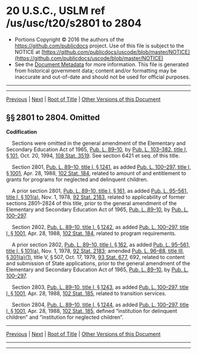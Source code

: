 ---
---

# 20 U.S.C., USLM ref /us/usc/t20/s2801 to 2804

* Portions Copyright © 2016 the authors of the https://github.com/publicdocs project.
  Use of this file is subject to the NOTICE at [https://github.com/publicdocs/uscode/blob/master/NOTICE](https://github.com/publicdocs/uscode/blob/master/NOTICE)
* See the [Document Metadata](././../../../../../../../..//README.md) for more information.
  This file is generated from historical government data; content and/or formatting may be inaccurate and out-of-date and should not be used for official purposes.

----------
----------

[Previous](./../../../../../../../..//us/usc/t20/ch47/schI/d1/ptD/spt3/m__us_usc_t20_ch47_schI_d1_ptD_spt3.md) | [Next](./../../../../../../../..//us/usc/t20/ch47/schI/d1/ptD/spt4/m__us_usc_t20_ch47_schI_d1_ptD_spt4.md) | [Root of Title](./../../../../../../../../) | [Other Versions of this Document](https://publicdocs.github.io/go/links?ns=uslm&ref=%2Fus%2Fusc%2Ft20%2Fs2801+to+2804)

## §§ 2801 to 2804. Omitted

 __Codification__ 

    Sections were omitted in the general amendment of the Elementary and Secondary Education Act of 1965, [Pub. L. 89–10][/us/pl/89/10], by [Pub. L. 103–382, title I, § 101][/us/pl/103/382/s101], Oct. 20, 1994, [108 Stat. 3519][/us/stat/108/3519]. See section 6421 et seq. of this title.

    Section 2801, [Pub. L. 89–10, title I, § 1241][/us/pl/89/10/s1241], as added [Pub. L. 100–297, title I, § 1001][/us/pl/100/297/s1001], Apr. 28, 1988, [102 Stat. 184][/us/stat/102/184], related to amount of and entitlement to grants for programs for neglected and delinquent children.

    A prior section 2801, [Pub. L. 89–10, title I, § 161][/us/pl/89/10/s161], as added [Pub. L. 95–561, title I, § 101(a)][/us/pl/95/561/s101/a], Nov. 1, 1978, [92 Stat. 2183][/us/stat/92/2183], related to applicability of former sections 2801–2824 of this title, prior to the general amendment of the Elementary and Secondary Education Act of 1965, [Pub. L. 89–10][/us/pl/89/10], by [Pub. L. 100–297][/us/pl/100/297].

    Section 2802, [Pub. L. 89–10, title I, § 1242][/us/pl/89/10/s1242], as added [Pub. L. 100–297, title I, § 1001][/us/pl/100/297/s1001], Apr. 28, 1988, [102 Stat. 184][/us/stat/102/184], related to program requirements.

    A prior section 2802, [Pub. L. 89–10, title I, § 162][/us/pl/89/10/s162], as added [Pub. L. 95–561, title I, § 101(a)][/us/pl/95/561/s101/a], Nov. 1, 1978, [92 Stat. 2183][/us/stat/92/2183]; amended [Pub. L. 96–88, title III, § 301(a)(1)][/us/pl/96/88/s301/a/1], title V, § 507, Oct. 17, 1979, [93 Stat. 677][/us/stat/93/677], 692, related to content and submission of State applications, prior to the general amendment of the Elementary and Secondary Education Act of 1965, [Pub. L. 89–10][/us/pl/89/10], by [Pub. L. 100–297][/us/pl/100/297].

    Section 2803, [Pub. L. 89–10, title I, § 1243][/us/pl/89/10/s1243], as added [Pub. L. 100–297, title I, § 1001][/us/pl/100/297/s1001], Apr. 28, 1988, [102 Stat. 185][/us/stat/102/185], related to transition services.

    Section 2804, [Pub. L. 89–10, title I, § 1244][/us/pl/89/10/s1244], as added [Pub. L. 100–297, title I, § 1001][/us/pl/100/297/s1001], Apr. 28, 1988, [102 Stat. 185][/us/stat/102/185], defined “institution for delinquent children” and “institution for neglected children”.

----------

[Previous](./../../../../../../../..//us/usc/t20/ch47/schI/d1/ptD/spt3/m__us_usc_t20_ch47_schI_d1_ptD_spt3.md) | [Next](./../../../../../../../..//us/usc/t20/ch47/schI/d1/ptD/spt4/m__us_usc_t20_ch47_schI_d1_ptD_spt4.md) | [Root of Title](./../../../../../../../../) | [Other Versions of this Document](https://publicdocs.github.io/go/links?ns=uslm&ref=%2Fus%2Fusc%2Ft20%2Fs2801+to+2804)

----------
----------

[/us/pl/89/10]: https://publicdocs.github.io/go/links?ns=uslm&ref=%2Fus%2Fpl%2F89%2F10
[/us/pl/103/382/s101]: https://publicdocs.github.io/go/links?ns=uslm&ref=%2Fus%2Fpl%2F103%2F382%2Fs101
[/us/stat/108/3519]: https://publicdocs.github.io/go/links?ns=uslm&ref=%2Fus%2Fstat%2F108%2F3519
[/us/pl/89/10/s1241]: https://publicdocs.github.io/go/links?ns=uslm&ref=%2Fus%2Fpl%2F89%2F10%2Fs1241
[/us/pl/100/297/s1001]: https://publicdocs.github.io/go/links?ns=uslm&ref=%2Fus%2Fpl%2F100%2F297%2Fs1001
[/us/stat/102/184]: https://publicdocs.github.io/go/links?ns=uslm&ref=%2Fus%2Fstat%2F102%2F184
[/us/pl/89/10/s161]: https://publicdocs.github.io/go/links?ns=uslm&ref=%2Fus%2Fpl%2F89%2F10%2Fs161
[/us/pl/95/561/s101/a]: https://publicdocs.github.io/go/links?ns=uslm&ref=%2Fus%2Fpl%2F95%2F561%2Fs101%2Fa
[/us/stat/92/2183]: https://publicdocs.github.io/go/links?ns=uslm&ref=%2Fus%2Fstat%2F92%2F2183
[/us/pl/89/10]: https://publicdocs.github.io/go/links?ns=uslm&ref=%2Fus%2Fpl%2F89%2F10
[/us/pl/100/297]: https://publicdocs.github.io/go/links?ns=uslm&ref=%2Fus%2Fpl%2F100%2F297
[/us/pl/89/10/s1242]: https://publicdocs.github.io/go/links?ns=uslm&ref=%2Fus%2Fpl%2F89%2F10%2Fs1242
[/us/pl/100/297/s1001]: https://publicdocs.github.io/go/links?ns=uslm&ref=%2Fus%2Fpl%2F100%2F297%2Fs1001
[/us/stat/102/184]: https://publicdocs.github.io/go/links?ns=uslm&ref=%2Fus%2Fstat%2F102%2F184
[/us/pl/89/10/s162]: https://publicdocs.github.io/go/links?ns=uslm&ref=%2Fus%2Fpl%2F89%2F10%2Fs162
[/us/pl/95/561/s101/a]: https://publicdocs.github.io/go/links?ns=uslm&ref=%2Fus%2Fpl%2F95%2F561%2Fs101%2Fa
[/us/stat/92/2183]: https://publicdocs.github.io/go/links?ns=uslm&ref=%2Fus%2Fstat%2F92%2F2183
[/us/pl/96/88/s301/a/1]: https://publicdocs.github.io/go/links?ns=uslm&ref=%2Fus%2Fpl%2F96%2F88%2Fs301%2Fa%2F1
[/us/stat/93/677]: https://publicdocs.github.io/go/links?ns=uslm&ref=%2Fus%2Fstat%2F93%2F677
[/us/pl/89/10]: https://publicdocs.github.io/go/links?ns=uslm&ref=%2Fus%2Fpl%2F89%2F10
[/us/pl/100/297]: https://publicdocs.github.io/go/links?ns=uslm&ref=%2Fus%2Fpl%2F100%2F297
[/us/pl/89/10/s1243]: https://publicdocs.github.io/go/links?ns=uslm&ref=%2Fus%2Fpl%2F89%2F10%2Fs1243
[/us/pl/100/297/s1001]: https://publicdocs.github.io/go/links?ns=uslm&ref=%2Fus%2Fpl%2F100%2F297%2Fs1001
[/us/stat/102/185]: https://publicdocs.github.io/go/links?ns=uslm&ref=%2Fus%2Fstat%2F102%2F185
[/us/pl/89/10/s1244]: https://publicdocs.github.io/go/links?ns=uslm&ref=%2Fus%2Fpl%2F89%2F10%2Fs1244
[/us/pl/100/297/s1001]: https://publicdocs.github.io/go/links?ns=uslm&ref=%2Fus%2Fpl%2F100%2F297%2Fs1001
[/us/stat/102/185]: https://publicdocs.github.io/go/links?ns=uslm&ref=%2Fus%2Fstat%2F102%2F185


